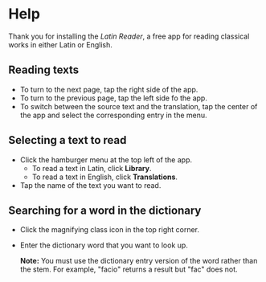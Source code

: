 # Help

Thank you for installing the _Latin Reader_, a free app for reading classical
works in either Latin or English. 

## Reading texts

* To turn to the next page, tap the right side of the app.
* To turn to the previous page, tap the left side fo the app.
* To switch between the source text and the translation, tap the center of
  the app and select the corresponding entry in the menu.
  
## Selecting a text to read

* Click the hamburger menu at the top left of the app.
  + To read a text in Latin, click **Library**.
  + To read a text in English, click **Translations**.
* Tap the name of the text you want to read.

## Searching for a word in the dictionary

* Click the magnifying class icon in the top right corner.
* Enter the dictionary word that you want to look up. 
  
  **Note:** You must use the dictionary entry version of the word rather than
  the stem. For example, "facio" returns a result but "fac" does not.


